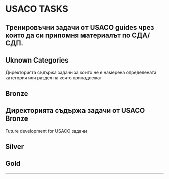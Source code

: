 # USACO TASKS
Тренировъчни задачи от USACO guides чрез които да си припомня материалът по СДА/СДП.
---
## Uknown Categories
Директорията съдържа задачи за които не е намерена определената категория или раздел на която принадлежат
## Bronze
Директорията съдържа задачи от USACO Bronze
---
Future development for USACO задачи
## Silver
## Gold
---

